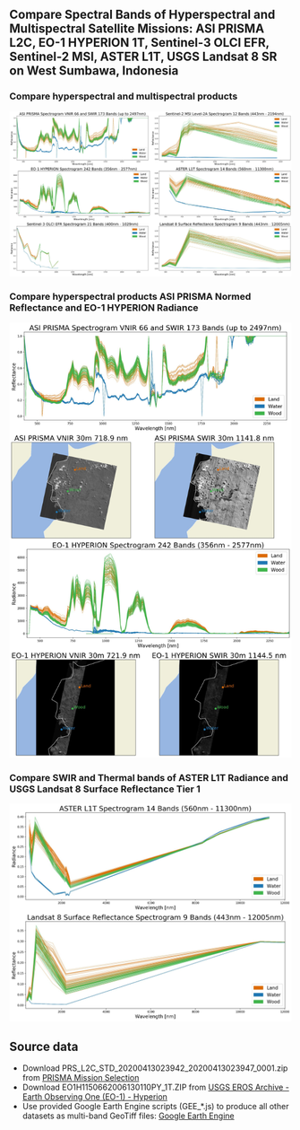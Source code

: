 ## Compare Spectral Bands of Hyperspectral and Multispectral Satellite Missions: ASI PRISMA L2C, EO-1 HYPERION 1T, Sentinel-3 OLCI EFR, Sentinel-2 MSI, ASTER L1T, USGS Landsat 8 SR on West Sumbawa, Indonesia

### Compare hyperspectral and multispectral products

![Compare hyperspectral and multispectral products on West Sumbawa, Indonesia](Spectrograms.jpg)

### Compare hyperspectral products ASI PRISMA Normed Reflectance and EO-1 HYPERION Radiance

![Compare hyperspectral products ASI PRISMA Normed Reflectance and EO-1 HYPERION Radiance on West Sumbawa, Indonesia](ASI_PRISMA_EO1_HYPERION.jpg)

### Compare SWIR and Thermal bands of ASTER L1T Radiance and USGS Landsat 8 Surface Reflectance Tier 1

![Compare SWIR and Thermal bands of ASTER L1T Radiance and USGS Landsat 8 Surface Reflectance Tier 1 on West Sumbawa, Indonesia](Spectrograms_FULL.jpg)

## Source data

* Download PRS_L2C_STD_20200413023942_20200413023947_0001.zip from [PRISMA Mission Selection](http://prisma.asi.it/missionselect/)
* Download EO1H1150662006130110PY_1T.ZIP from [USGS EROS Archive - Earth Observing One (EO-1) - Hyperion](https://www.usgs.gov/centers/eros/science/usgs-eros-archive-earth-observing-one-eo-1-hyperion?qt-science_center_objects=4#qt-science_center_objects)
* Use provided Google Earth Engine scripts (GEE_\*.js) to produce all other datasets as multi-band GeoTiff files: [Google Earth Engine](https://code.earthengine.google.com/)

